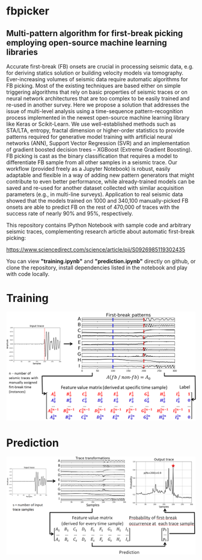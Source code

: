 # fbpicker
## Multi-pattern algorithm for first-break picking employing open-source machine learning libraries

Accurate first-break (FB) onsets are crucial in processing seismic data, e.g. for deriving statics solution or building velocity models via tomography. Ever-increasing volumes of seismic data require automatic algorithms for FB picking. Most of the existing techniques are based either on simple triggering algorithms that rely on basic properties of seismic traces or on neural network architectures that are too complex to be easily trained and re-used in another survey. Here we propose a solution that addresses the issue of multi-level analysis using a time-sequence pattern-recognition process implemented in the newest open-source machine learning library like Keras or Scikit-Learn. We use well-established methods such as STA/LTA, entropy, fractal dimension or higher-order statistics to provide patterns required for generative model training with artificial neural networks (ANN), Support Vector Regression (SVR) and an implementation of gradient boosted decision trees – XGBoost (Extreme Gradient Boosting). FB picking is cast as the binary classification that requires a model to differentiate FB sample from all other samples in a seismic trace. Our workflow (provided freely as a Jupyter Notebook) is robust, easily adaptable and flexible in a way of adding new pattern generators that might contribute to even better performance, while already-trained models can be saved and re-used for another dataset collected with similar acquisition parameters (e.g., in multi-line surveys). Application to real seismic data showed that the models trained on 1000 and 340,100 manually-picked FB onsets are able to predict FB on the rest of 470,000 of traces with the success rate of nearly 90% and 95%, respectively.

This repository contains IPython Notebook with sample code and arbitrary seismic traces, complementing research artictle about automatic first-break picking:

https://www.sciencedirect.com/science/article/pii/S0926985119302435

You can view **"training.ipynb"** and **"prediction.ipynb"** directly on github, or clone the repository, install dependencies listed in the notebook and play with code locally.

# Training
![Training](./images/training.png "Training")

# Prediction
![Prediction](./images/prediction.png "Prediction")
